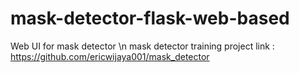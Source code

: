 # mask-detector-flask-web-based
Web UI for mask detector \n
mask detector training project link : https://github.com/ericwijaya001/mask_detector
